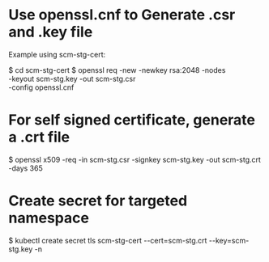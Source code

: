 # Use openssl.cnf to Generate .csr and .key file

Example using scm-stg-cert:

$ cd scm-stg-cert
$ openssl req -new -newkey rsa:2048 -nodes \
  -keyout scm-stg.key -out scm-stg.csr \
  -config openssl.cnf

# For self signed certificate, generate a .crt file

$ openssl x509 -req -in scm-stg.csr -signkey scm-stg.key -out scm-stg.crt -days 365

# Create secret for targeted namespace

$ kubectl create secret tls scm-stg-cert --cert=scm-stg.crt --key=scm-stg.key  -n <namespace>

